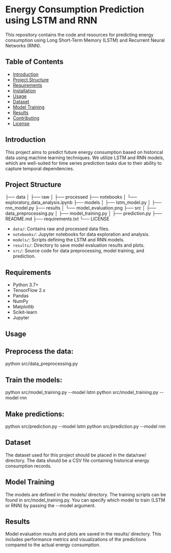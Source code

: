 # Energy Consumption Prediction using LSTM and RNN

This repository contains the code and resources for predicting energy consumption using Long Short-Term Memory (LSTM) and Recurrent Neural Networks (RNN).

## Table of Contents

- [Introduction](#introduction)
- [Project Structure](#project-structure)
- [Requirements](#requirements)
- [Installation](#installation)
- [Usage](#usage)
- [Dataset](#dataset)
- [Model Training](#model-training)
- [Results](#results)
- [Contributing](#contributing)
- [License](#license)

## Introduction

This project aims to predict future energy consumption based on historical data using machine learning techniques. We utilize LSTM and RNN models, which are well-suited for time series prediction tasks due to their ability to capture temporal dependencies.

## Project Structure

├── data
│ ├── raw
│ ├── processed
├── notebooks
│ └── exploratory_data_analysis.ipynb
├── models
│ ├── lstm_model.py
│ ├── rnn_model.py
├── results
│ └── model_evaluation.png
├── src
│ ├── data_preprocessing.py
│ ├── model_training.py
│ ├── prediction.py
├── README.md
├── requirements.txt
└── LICENSE

- `data/`: Contains raw and processed data files.
- `notebooks/`: Jupyter notebooks for data exploration and analysis.
- `models/`: Scripts defining the LSTM and RNN models.
- `results/`: Directory to save model evaluation results and plots.
- `src/`: Source code for data preprocessing, model training, and prediction.

## Requirements

- Python 3.7+
- TensorFlow 2.x
- Pandas
- NumPy
- Matplotlib
- Scikit-learn
- Jupyter

## Usage
## Preprocess the data:
python src/data_preprocessing.py
## Train the models:
python src/model_training.py --model lstm
python src/model_training.py --model rnn
## Make predictions:
python src/prediction.py --model lstm
python src/prediction.py --model rnn
## Dataset
The dataset used for this project should be placed in the data/raw/ directory. The data should be a CSV file containing historical energy consumption records.

## Model Training
The models are defined in the models/ directory. The training scripts can be found in src/model_training.py. You can specify which model to train (LSTM or RNN) by passing the --model argument.

## Results
Model evaluation results and plots are saved in the results/ directory. This includes performance metrics and visualizations of the predictions compared to the actual energy consumption.
